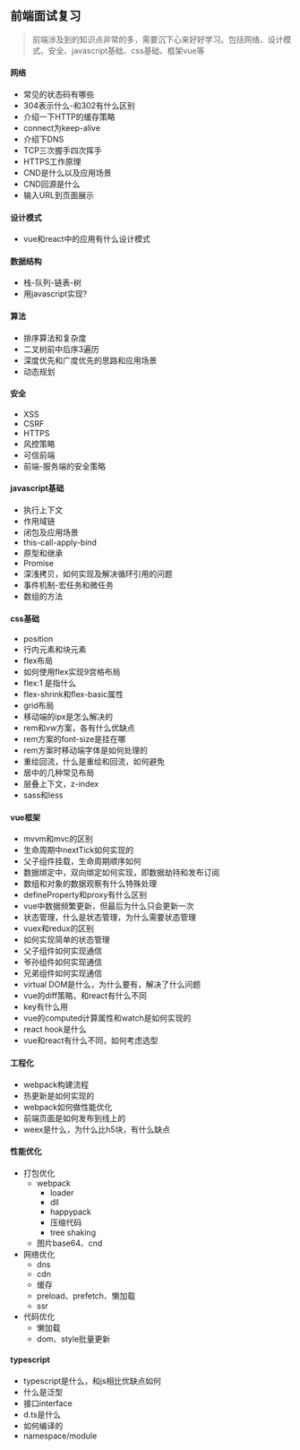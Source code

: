 <!--
https://ae01.alicdn.com/kf/Haf4d3b0529ba47669bf69c7bfc71a5f1Y.png
职场
前端面试复习
前端涉及到的知识点非常的多，需要沉下心来好好学习
包括网络、设计模式、安全、javascript基础、css基础、框架vue等
-->

## 前端面试复习

> 前端涉及到的知识点非常的多，需要沉下心来好好学习。包括网络、设计模式、安全、javascript基础、css基础、框架vue等

#### 网络
* 常见的状态码有哪些
* 304表示什么-和302有什么区别
* 介绍一下HTTP的缓存策略
* connect为keep-alive
* 介绍下DNS
* TCP三次握手四次挥手
* HTTPS工作原理
* CND是什么以及应用场景
* CND回源是什么
* 输入URL到页面展示

#### 设计模式
* vue和react中的应用有什么设计模式

#### 数据结构
* 栈-队列-链表-树
* 用javascript实现?

#### 算法
* 排序算法和复杂度
* 二叉树前中后序3遍历
* 深度优先和广度优先的思路和应用场景
* 动态规划

#### 安全
* XSS
* CSRF
* HTTPS
* 风控策略
* 可信前端
* 前端-服务端的安全策略

#### javascript基础
* 执行上下文
* 作用域链
* 闭包及应用场景
* this-call-apply-bind
* 原型和继承
* Promise
* 深浅拷贝，如何实现及解决循环引用的问题
* 事件机制-宏任务和微任务
* 数组的方法

#### css基础
* position
* 行内元素和块元素
* flex布局
* 如何使用flex实现9宫格布局
* flex:1 是指什么
* flex-shrink和flex-basic属性
* grid布局
* 移动端的ipx是怎么解决的
* rem和vw方案，各有什么优缺点
* rem方案的font-size是挂在哪
* rem方案时移动端字体是如何处理的
* 重绘回流，什么是重绘和回流，如何避免
* 居中的几种常见布局
* 层叠上下文，z-index
* sass和less

#### vue框架
* mvvm和mvc的区别
* 生命周期中nextTick如何实现的
* 父子组件挂载，生命周期顺序如何
* 数据绑定中，双向绑定如何实现，即数据劫持和发布订阅
* 数组和对象的数据观察有什么特殊处理
* defineProperty和proxy有什么区别
* vue中数据频繁更新，但最后为什么只会更新一次
* 状态管理，什么是状态管理，为什么需要状态管理
* vuex和redux的区别
* 如何实现简单的状态管理
* 父子组件如何实现通信
* 爷孙组件如何实现通信
* 兄弟组件如何实现通信
* virtual DOM是什么，为什么要有，解决了什么问题
* vue的diff策略，和react有什么不同
* key有什么用
* vue的computed计算属性和watch是如何实现的
* react hook是什么
* vue和react有什么不同，如何考虑选型

#### 工程化
* webpack构建流程
* 热更新是如何实现的
* webpack如何做性能优化
* 前端页面是如何发布到线上的
* weex是什么，为什么比h5块，有什么缺点

#### 性能优化
* 打包优化
    * webpack
        * loader
        * dll
        * happypack
        * 压缩代码
        * tree shaking
    * 图片base64、cnd
* 网络优化
    * dns
    * cdn
    * 缓存
    * preload、prefetch、懒加载
    * ssr
* 代码优化
    * 懒加载
    * dom、style批量更新

#### typescript
* typescript是什么，和js相比优缺点如何
* 什么是泛型
* 接口interface
* d.ts是什么
* 如何编译的
* namespace/module












